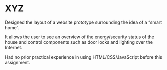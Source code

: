 # XYZ
Designed the layout of a website prototype surrounding the idea of a “smart home”.

It allows the user to see an overview of the energy/security status of the house and control components such as door locks and lighting over the Internet.

Had no prior practical experience in using HTML/CSS/JavaScript before this assignment.

